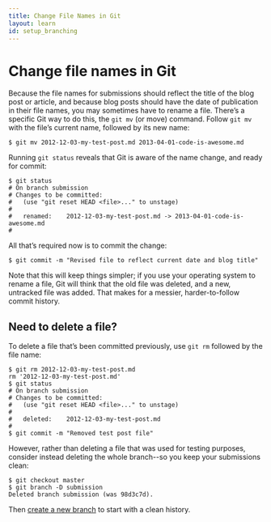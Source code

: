 ```yaml
---
title: Change File Names in Git
layout: learn
id: setup_branching
---
```


# Change file names in Git

Because the file names for submissions should reflect the title of the blog post or article, and
because blog posts should have the date of publication in their file names, you may sometimes have
to rename a file. There’s a specific Git way to do this, the `git mv` (or move) command. Follow
`git mv` with the file’s current name, followed by its new name:

    $ git mv 2012-12-03-my-test-post.md 2013-04-01-code-is-awesome.md

Running `git status` reveals that Git is aware of the name change, and ready for commit:

    $ git status
    # On branch submission
    # Changes to be committed:
    #   (use "git reset HEAD <file>..." to unstage)
    #
    #	renamed:    2012-12-03-my-test-post.md -> 2013-04-01-code-is-awesome.md
    #

All that’s required now is to commit the change:

    $ git commit -m "Revised file to reflect current date and blog title"

Note that this will keep things simpler; if you use your operating system to rename a file, Git
will think that the old file was deleted, and a new, untracked file was added. That makes for a
messier, harder-to-follow commit history.

## Need to delete a file?

To delete a file that’s been committed previously, use `git rm` followed by the file name:

    $ git rm 2012-12-03-my-test-post.md
    rm '2012-12-03-my-test-post.md'
    $ git status
    # On branch submission
    # Changes to be committed:
    #   (use "git reset HEAD <file>..." to unstage)
    #
    #	deleted:    2012-12-03-my-test-post.md
    #
    $ git commit -m "Removed test post file"

However, rather than deleting a file that was used for testing purposes, consider instead deleting
the whole branch--so you keep your submissions clean:

    $ git checkout master
    $ git branch -D submission
    Deleted branch submission (was 98d3c7d).

Then [create a new branch](/learn/branching.html) to start with a clean history.
